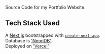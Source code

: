 Source Code for my Portfolio Website.

## Tech Stack Used
A [Next.js](https://nextjs.org) bootstrapped with [`create-next-app`](https://nextjs.org/docs/app/api-reference/cli/create-next-app).\
Database is ['NeonDB'](https://neon.tech).\
Deployed on ['Vercel'](https://hanbal.vercel.app)
